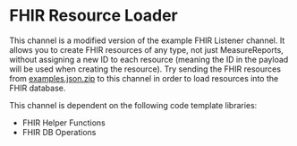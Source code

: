 # FHIR Resource Loader

This channel is a modified version of the example FHIR Listener channel. It allows you to create FHIR resources of any type, not just MeasureReports, without assigning a new ID to each resource (meaning the ID in the payload will be used when creating the resource). Try sending the FHIR resources from [examples.json.zip](../../resources/examples.json.zip) to this channel in order to load resources into the FHIR database.

This channel is dependent on the following code template libraries:

- FHIR Helper Functions
- FHIR DB Operations
